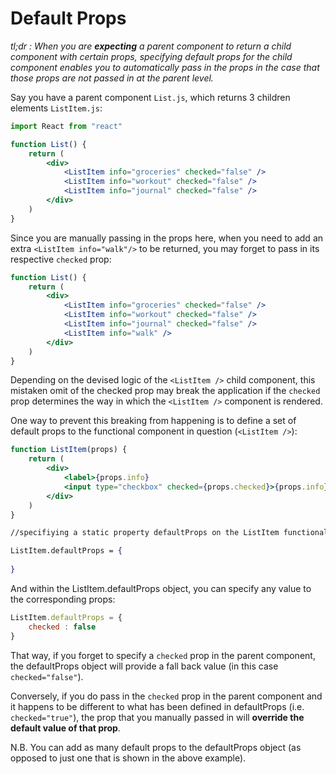 # Default Props

*tl;dr : When you are **expecting** a parent component to return a child component with certain props, specifying default props for the child component enables you to automatically pass in the props in the case that those props are not passed in at the parent level.*

Say you have a parent component `List.js`, which returns 3 children elements `ListItem.js`:

```jsx
import React from "react"

function List() {
    return (
        <div>
            <ListItem info="groceries" checked="false" />
            <ListItem info="workout" checked="false" />
            <ListItem info="journal" checked="false" />
        </div>   
    )
}
```

Since you are manually passing in the props here, when you need to add an extra `<ListItem info="walk"/>` to be returned, you may forget to pass in its respective `checked` prop:

```jsx
function List() {
    return (
        <div>
            <ListItem info="groceries" checked="false" />
            <ListItem info="workout" checked="false" />
            <ListItem info="journal" checked="false" />
            <ListItem info="walk" />
        </div>   
    )
}
```

Depending on the devised logic of the `<ListItem />` child component, this mistaken omit of the checked prop may break the application if the `checked` prop determines the way in which the `<ListItem />` component is rendered. 

One way to prevent this breaking from happening is to define a set of default props to the functional component in question (`<ListItem />`):

```jsx
function ListItem(props) {
    return (
        <div>
            <label>{props.info}
            <input type="checkbox" checked={props.checked}>{props.info}</p>
        </div>
    )
}

//specifiying a static property defaultProps on the ListItem functional component:

ListItem.defaultProps = {
    
}
```

And within the ListItem.defaultProps object, you can specify any value to the corresponding props:

```jsx
ListItem.defaultProps = {
    checked : false
}
```

That way, if you forget to specify a `checked` prop in the parent component, the defaultProps object will provide a fall back value (in this case `checked="false"`). 

Conversely, if you do pass in the `checked` prop in the parent component and it happens to be different to what has been defined in defaultProps (i.e. `checked="true"`), the prop that you manually passed in will **override the default value of that prop**. 

N.B. You can add as many default props to the defaultProps object (as opposed to just one that is shown in the above example).

